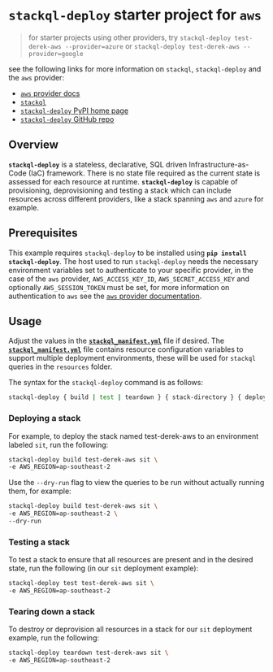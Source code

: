 # `stackql-deploy` starter project for `aws`

> for starter projects using other providers, try `stackql-deploy test-derek-aws --provider=azure` or `stackql-deploy test-derek-aws --provider=google`

see the following links for more information on `stackql`, `stackql-deploy` and the `aws` provider:

- [`aws` provider docs](https://stackql.io/registry/aws)
- [`stackql`](https://github.com/stackql/stackql)
- [`stackql-deploy` PyPI home page](https://pypi.org/project/stackql-deploy/)
- [`stackql-deploy` GitHub repo](https://github.com/stackql/stackql-deploy)

## Overview

__`stackql-deploy`__ is a stateless, declarative, SQL driven Infrastructure-as-Code (IaC) framework.  There is no state file required as the current state is assessed for each resource at runtime.  __`stackql-deploy`__ is capable of provisioning, deprovisioning and testing a stack which can include resources across different providers, like a stack spanning `aws` and `azure` for example.  

## Prerequisites

This example requires `stackql-deploy` to be installed using __`pip install stackql-deploy`__.  The host used to run `stackql-deploy` needs the necessary environment variables set to authenticate to your specific provider, in the case of the `aws` provider, `AWS_ACCESS_KEY_ID`, `AWS_SECRET_ACCESS_KEY` and optionally `AWS_SESSION_TOKEN` must be set, for more information on authentication to `aws` see the [`aws` provider documentation](https://aws.stackql.io/providers/aws).

## Usage

Adjust the values in the [__`stackql_manifest.yml`__](stackql_manifest.yml) file if desired.  The [__`stackql_manifest.yml`__](stackql_manifest.yml) file contains resource configuration variables to support multiple deployment environments, these will be used for `stackql` queries in the `resources` folder.  

The syntax for the `stackql-deploy` command is as follows:

```bash
stackql-deploy { build | test | teardown } { stack-directory } { deployment environment} [ optional flags ]
``` 

### Deploying a stack

For example, to deploy the stack named test-derek-aws to an environment labeled `sit`, run the following:

```bash
stackql-deploy build test-derek-aws sit \
-e AWS_REGION=ap-southeast-2
```

Use the `--dry-run` flag to view the queries to be run without actually running them, for example:

```bash
stackql-deploy build test-derek-aws sit \
-e AWS_REGION=ap-southeast-2 \
--dry-run
```

### Testing a stack

To test a stack to ensure that all resources are present and in the desired state, run the following (in our `sit` deployment example):

```bash
stackql-deploy test test-derek-aws sit \
-e AWS_REGION=ap-southeast-2
```

### Tearing down a stack

To destroy or deprovision all resources in a stack for our `sit` deployment example, run the following:

```bash
stackql-deploy teardown test-derek-aws sit \
-e AWS_REGION=ap-southeast-2
```